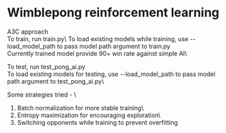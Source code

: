 # Wimblepong reinforcement learning
A3C approach<br/>
To train, run train.py\ 
To load existing models while training, use --load_model_path to pass model path argument to train.py\
Currently trained model provide 90+ win rate against simple AI\

To test, run test_pong_ai.py\
To load existing models for testing, use --load_model_path to pass model path argument to test_pong_ai.py\

Some strategies tried - \
1. Batch normalization for more stable training\
2. Entropy maximization for encouraging exploration\
3. Switching opponents while training to prevent overfitting
